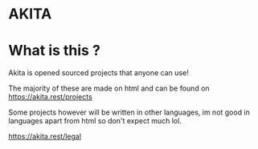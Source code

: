 # AKITA

# What is this ?
Akita is opened sourced projects that anyone can use!

The majority of these are made on html and can be found on https://akita.rest/projects

Some projects however will be written in other languages, im not good in languages apart from html so don't expect much lol.

https://akita.rest/legal
